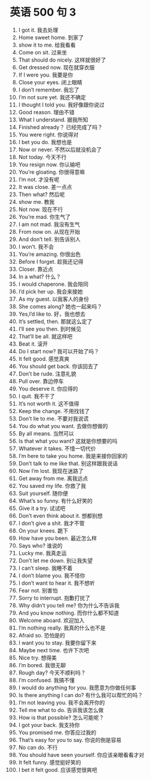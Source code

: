 # 英语 500 句 3

1. I got it. 我去处理
2. Home sweet home. 到家了
3. show it to me. 给我看看
4. Come on sit. 过来坐
5. That should do nicely. 这样就很好了
6. Get dressed now. 现在就穿衣服
7. If I were you. 我要是你
8. Close your eyes. 闭上眼睛
9. I don’t remember. 我忘了
10. I’m not sure yet. 我还不确定
11. I thought I told you. 我好像跟你说过
12. Good reason. 理由不错
13. What I understand. 据我所知
14. Finished already？ 已经完成了吗？
15. You were right. 你说得对
16. I bet you do. 我想也是
17. Now or never. 不然以后就没机会了
18. Not today. 今天不行
19. You resign now. 你认输吧
20. You’re gloating. 你很得意嘛
21. I’m not. 才没有呢
22. It was close. 差一点点
23. Then what? 然后呢
24. show me. 教我
25. Not now. 现在不行
26. You’re mad. 你生气了
27. I am not mad. 我没有生气
28. From now on. 从现在开始
29. And don’t tell. 别告诉别人
30. I won’t. 我不会
31. You’re amazing. 你很出色
32. Before I forget. 趁我还记得
33. Closer. 靠近点
34. In a what? 什么？
35. I would chaperone. 我会陪同
36. I’d pick her up. 我会来接她
37. As my guest. 以我客人的身份
38. She comes along? 她也一起来吗？
39. Yes,I’d like to. 好，我也想去
40. It’s settled, then. 那就这么定了
41. I’ll see you then. 到时候见
42. That’ll be all. 就这样吧
43. Beat it. 滚开
44. Do I start now? 我可以开始了吗？
45. It felt good. 感觉真爽
46. You should get back. 你该回去了
47. Don’t be rude. 注意礼貌
48. Pull over. 靠边停车
49. You deserve it. 你应得的
50. I quit. 我不干了
51. It’s not worth it. 这不值得
52. Keep the change. 不用找钱了
53. Don’t lie to me. 不要对我说谎
54. You do what you want. 去做你想做的
55. By all means. 当然可以
56. Is that what you want? 这就是你想要的吗
57. Whatever it takes. 不惜一切代价
58. I’m here to take you home. 我是来接你回家的
59. Don’t talk to me like that. 别这样跟我说话
60. Now I’m lost. 我现在迷路了
61. Get away from me. 离我远点
62. You saved my life. 你救了我
63. Suit yourself. 随你便
64. What’s so funny. 有什么好笑的
65. Give it a try. 试试吧
66. Don’t even think about it. 想都别想
67. I don’t give a shit. 我才不管
68. On your knees. 跪下
69. How have you been. 最近怎么样
70. Says who? 谁说的
71. Lucky me. 我真走运
72. Don’t let me down. 别让我失望
73. I can’t sleep. 我睡不着
74. I don’t blame you. 我不怪你
75. I don’t want to hear it. 我不想听
76. Fear not. 别害怕
77. Sorry to interrupt. 抱歉打扰了
78. Why didn’t you tell me? 你为什么不告诉我
79. And you know nothing. 而你什么都不知道
80. Welcome aboard. 欢迎加入
81. I’m nothing really. 我真的什么也不是
82. Afraid so. 恐怕是的
83. I want you to stay. 我要你留下来
84. Maybe next time. 也许下次吧
85. Nice try. 想得美
86. I’m bored. 我很无聊
87. Rough day? 今天不顺利吗？
88. I’m confused. 我搞不懂
89. I would do anything for you. 我愿意为你做任何事
90. Is there anything I can do? 有什么我可以帮忙的吗？
91. I’m not leaving you. 我不会离开你的
92. Tell me what to do. 告诉我该怎么做
93. How is that possible? 怎么可能呢？
94. I got your back. 我支持你
95. You promised me. 你答应过我的
96. That’s easy for you to say. 你说的倒是容易
97. No can do. 不行
98. You should have seen yourself. 你应该亲眼看看才对
99. It felt funny. 感觉挺好笑的
100. I bet it felt good. 应该感觉很爽吧
